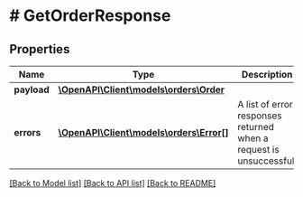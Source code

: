 # # GetOrderResponse

## Properties

Name | Type | Description | Notes
------------ | ------------- | ------------- | -------------
**payload** | [**\OpenAPI\Client\models\orders\Order**](Order.md) |  | [optional]
**errors** | [**\OpenAPI\Client\models\orders\Error[]**](Error.md) | A list of error responses returned when a request is unsuccessful. | [optional]

[[Back to Model list]](../../README.md#models) [[Back to API list]](../../README.md#endpoints) [[Back to README]](../../README.md)

